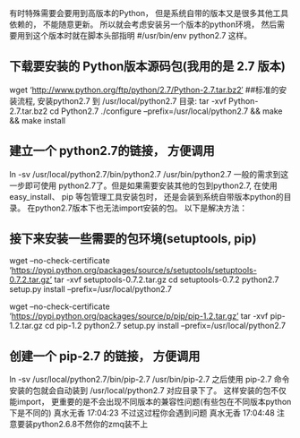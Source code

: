 有时特殊需要会要用到高版本的Python， 但是系统自带的版本又是很多其他工具依赖的， 不能随意更新。 所以就会考虑安装另一个版本的python环境， 然后需要用到这个版本时就在脚本头部指明  #/usr/bin/env python2.7 这样。

## 下载要安装的 Python版本源码包(我用的是 2.7 版本)
wget ‘http://www.python.org/ftp/python/2.7/Python-2.7.tar.bz2′
##标准的安装流程, 安装python2.7 到 /usr/local/python2.7 目录:
tar -xvf Python-2.7.tar.bz2
cd Python2.7
./configure –prefix=/usr/local/python2.7 &amp;&amp; make &amp;&amp; make install

## 建立一个 python2.7的链接， 方便调用
ln -sv /usr/local/python2.7/bin/python2.7 /usr/bin/python2.7
一般的需求到这一步即可使用 python2.7了。但是如果需要安装其他的包到python2.7, 在使用 easy_install、 pip 等包管理工具安装包时， 还是会装到系统自带版本python的目录。 在python2.7版本下也无法import安装的包。 以下是解决方法：
## 接下来安装一些需要的包环境(setuptools, pip)
wget –no-check-certificate ‘https://pypi.python.org/packages/source/s/setuptools/setuptools-0.7.2.tar.gz’
tar -xvf setuptools-0.7.2.tar.gz
cd setuptools-0.7.2
python2.7 setup.py install –prefix=/usr/local/python2.7

wget –no-check-certificate ‘https://pypi.python.org/packages/source/p/pip/pip-1.2.tar.gz’
tar -xvf pip-1.2.tar.gz
cd pip-1.2
python2.7 setup.py  install –prefix=/usr/local/python2.7
## 创建一个 pip-2.7 的链接， 方便调用
ln -sv /usr/local/python2.7/bin/pip-2.7 /usr/bin/pip-2.7
之后使用 pip-2.7 命令安装的包就会自动装到 /usr/local/python2.7 对应目录下了。 这样安装的包不仅能import， 更重要的是不会出现不同版本的兼容性问题(有些包在不同版本python下是不同的)
真水无香  17:04:23
不过这过程你会遇到问题
真水无香  17:04:48
注意要装python2.6.8不然你的zmq装不上
